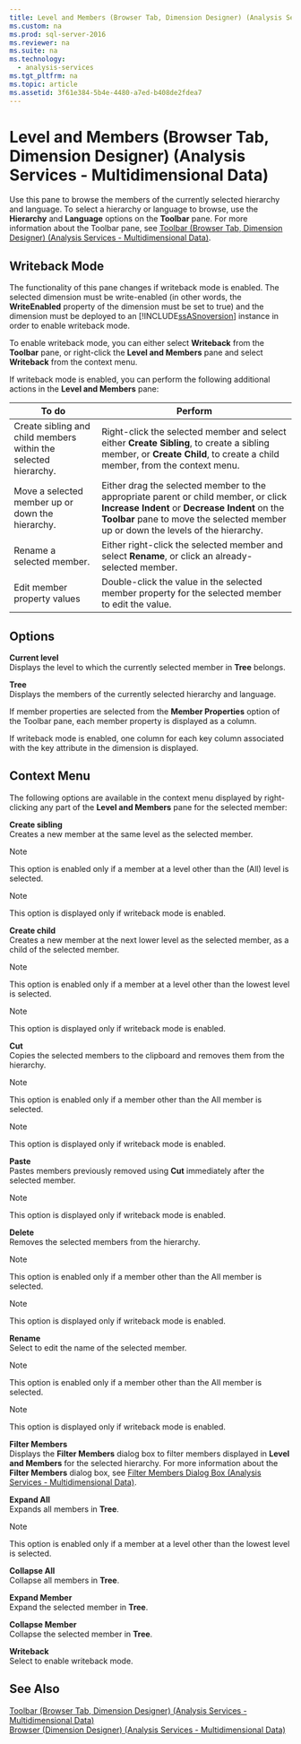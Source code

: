 ```yaml
---
title: Level and Members (Browser Tab, Dimension Designer) (Analysis Services - Multidimensional Data)
ms.custom: na
ms.prod: sql-server-2016
ms.reviewer: na
ms.suite: na
ms.technology: 
  - analysis-services
ms.tgt_pltfrm: na
ms.topic: article
ms.assetid: 3f61e384-5b4e-4480-a7ed-b408de2fdea7
---
```

# Level and Members (Browser Tab, Dimension Designer) (Analysis Services - Multidimensional Data)
  Use this pane to browse the members of the currently selected hierarchy and language. To select a hierarchy or language to browse, use the **Hierarchy** and **Language** options on the **Toolbar** pane. For more information about the Toolbar pane, see [Toolbar &#40;Browser Tab, Dimension Designer&#41; &#40;Analysis Services - Multidimensional Data&#41;](../../Topics/TopicNameNotContainA/Toolbar--Browser-Tab--Dimension-Designer---Analysis-Services---Multidimensional-Data-.md).  
  
## Writeback Mode  
 The functionality of this pane changes if writeback mode is enabled. The selected dimension must be write\-enabled \(in other words, the **WriteEnabled** property of the dimension must be set to true\) and the dimension must be deployed to an [!INCLUDE[ssASnoversion](../../Token/Other/ssASnoversion_md.md)] instance in order to enable writeback mode.  
  
 To enable writeback mode, you can either select **Writeback** from the **Toolbar** pane, or right\-click the **Level and Members** pane and select **Writeback** from the context menu.  
  
 If writeback mode is enabled, you can perform the following additional actions in the **Level and Members** pane:  
  
|To do|Perform|  
|-----------|-------------|  
|Create sibling and child members within the selected hierarchy.|Right\-click the selected member and select either **Create Sibling**, to create a sibling member, or **Create Child**, to create a child member, from the context menu.|  
|Move a selected member up or down the hierarchy.|Either drag the selected member to the appropriate parent or child member, or click **Increase Indent** or **Decrease Indent** on the **Toolbar** pane to move the selected member up or down the levels of the hierarchy.|  
|Rename a selected member.|Either right\-click the selected member and select **Rename**, or click an already\-selected member.|  
|Edit member property values|Double\-click the value in the selected member property for the selected member to edit the value.|  
  
## Options  
 **Current level**  
 Displays the level to which the currently selected member in **Tree** belongs.  
  
 **Tree**  
 Displays the members of the currently selected hierarchy and language.  
  
 If member properties are selected from the **Member Properties** option of the Toolbar pane, each member property is displayed as a column.  
  
 If writeback mode is enabled, one column for each key column associated with the key attribute in the dimension is displayed.  
  
## Context Menu  
 The following options are available in the context menu displayed by right\-clicking any part of the **Level and Members** pane for the selected member:  
  
 **Create sibling**  
 Creates a new member at the same level as the selected member.  
  
> [!NOTE]  
>  This option is enabled only if a member at a level other than the \(All\) level is selected.  
  
> [!NOTE]  
>  This option is displayed only if writeback mode is enabled.  
  
 **Create child**  
 Creates a new member at the next lower level as the selected member, as a child of the selected member.  
  
> [!NOTE]  
>  This option is enabled only if a member at a level other than the lowest level is selected.  
  
> [!NOTE]  
>  This option is displayed only if writeback mode is enabled.  
  
 **Cut**  
 Copies the selected members to the clipboard and removes them from the hierarchy.  
  
> [!NOTE]  
>  This option is enabled only if a member other than the All member is selected.  
  
> [!NOTE]  
>  This option is displayed only if writeback mode is enabled.  
  
 **Paste**  
 Pastes members previously removed using **Cut** immediately after the selected member.  
  
> [!NOTE]  
>  This option is displayed only if writeback mode is enabled.  
  
 **Delete**  
 Removes the selected members from the hierarchy.  
  
> [!NOTE]  
>  This option is enabled only if a member other than the All member is selected.  
  
> [!NOTE]  
>  This option is displayed only if writeback mode is enabled.  
  
 **Rename**  
 Select to edit the name of the selected member.  
  
> [!NOTE]  
>  This option is enabled only if a member other than the All member is selected.  
  
> [!NOTE]  
>  This option is displayed only if writeback mode is enabled.  
  
 **Filter Members**  
 Displays the **Filter Members** dialog box to filter members displayed in **Level and Members** for the selected hierarchy. For more information about the **Filter Members** dialog box, see [Filter Members Dialog Box &#40;Analysis Services - Multidimensional Data&#41;](../../Topics/TopicNameNotContainA/Filter-Members-Dialog-Box--Analysis-Services---Multidimensional-Data-.md).  
  
 **Expand All**  
 Expands all members in **Tree**.  
  
> [!NOTE]  
>  This option is enabled only if a member at a level other than the lowest level is selected.  
  
 **Collapse All**  
 Collapse all members in **Tree**.  
  
 **Expand Member**  
 Expand the selected member in **Tree**.  
  
 **Collapse Member**  
 Collapse the selected member in **Tree**.  
  
 **Writeback**  
 Select to enable writeback mode.  
  
## See Also  
 [Toolbar &#40;Browser Tab, Dimension Designer&#41; &#40;Analysis Services - Multidimensional Data&#41;](../../Topics/TopicNameNotContainA/Toolbar--Browser-Tab--Dimension-Designer---Analysis-Services---Multidimensional-Data-.md)   
 [Browser &#40;Dimension Designer&#41; &#40;Analysis Services - Multidimensional Data&#41;](../../Topics/TopicNameNotContainA/Browser--Dimension-Designer---Analysis-Services---Multidimensional-Data-.md)  
  
  